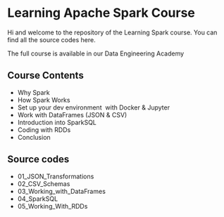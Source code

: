# Learning Apache Spark Course
 Hi and welcome to the repository of the Learning Spark course.
 You can find all the source codes here.

 The full course is available in our Data Engineering Academy


## Course Contents

- Why Spark
- How Spark Works
- Set up your dev environment  with Docker & Jupyter
- Work with DataFrames (JSON & CSV)
- Introduction into SparkSQL
- Coding with RDDs
- Conclusion

## Source codes
- 01_JSON_Transformations
- 02_CSV_Schemas
- 03_Working_with_DataFrames
- 04_SparkSQL
- 05_Working_With_RDDs
